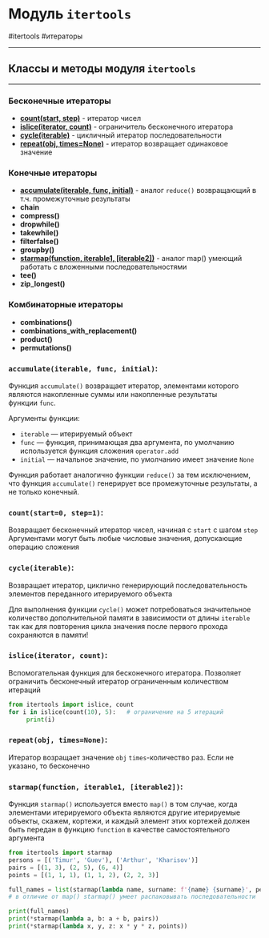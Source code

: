 # Модуль `itertools`
#itertools #итераторы
***
## Классы и методы модуля `itertools`
***
### Бесконечные итераторы
- **[count(start, step)](#count%20start%200%20step%201)** - итератор чисел
- **[islice(iterator, count)](#islice%20iterator%20count)** - ограничитель бесконечного итератора
- **[cycle(iterable)](#cycle%20iterable)** - цикличный итератор последовательности
- **[repeat(obj, times=None)](#repeat%20obj%20times%20None)** - итератор возвращает одинаковое значение

### Конечные итераторы
- **[accumulate(iterable, func, initial)](#accumulate%20iterable%20func%20initial)** - аналог `reduce()` возвращающий в т.ч. промежуточные результаты
- **chain**
- **compress()**
- **dropwhile()**
- **takewhile()**
- **filterfalse()**
- **groupby()**
- **[starmap(function, iterable1, \[iterable2\])](#starmap%20function%20iterable1%20iterable2)** - аналог map() умеющий работать с вложенными последовательностями
- **tee()**
- **zip_longest()**

### Комбинаторные итераторы
- **combinations()**
- **combinations_with_replacement()**
- **product()**
- **permutations()**


### `accumulate(iterable, func, initial)`:
Функция `accumulate()` возвращает итератор, элементами которого являются накопленные суммы или накопленные результаты функции `func`.

Аргументы функции:
-   `iterable` — итерируемый объект
-   `func` — функция, принимающая два аргумента, по умолчанию используется функция сложения `operator.add`
-   `initial` — начальное значение, по умолчанию имеет значение `None`

Функция работает аналогично функции `reduce()` за тем исключением, что функция `accumulate()` генерирует все промежуточные результаты, а не только конечный.

### `count(start=0, step=1)`:
Возвращает бесконечный итератор чисел, начиная с `start` с шагом `step`
Аргументами могут быть любые числовые значения, допускающие операцию сложения


### `cycle(iterable)`:
Возвращает итератор, циклично генерирующий последовательность элементов переданного итерируемого объекта

Для выполнения функции `cycle()` может потребоваться значительное количество дополнительной памяти в зависимости от длины `iterable` так как для повторения цикла значения после первого прохода сохраняются в памяти!

### `islice(iterator, count)`:
Вспомогательная функция для бесконечного итератора. Позволяет ограничить бесконечный итератор ограниченным количеством итераций
```python
from itertools import islice, count
for i in islice(count(10), 5):   # ограничение на 5 итераций
     print(i)
```


### `repeat(obj, times=None)`:
Итератор возращает значение `obj` `times`-количество раз. Если не указано, то бесконечно


### `starmap(function, iterable1, [iterable2])`:
Функция `starmap()` используется вместо `map()` в том случае, когда элементами итерируемого объекта являются другие итерируемые объекты, скажем, кортежи, и каждый элемент этих кортежей должен быть передан в функцию `function` в качестве самостоятельного аргумента

```python
from itertools import starmap 
persons = [('Timur', 'Guev'), ('Arthur', 'Kharisov')] 
pairs = [(1, 3), (2, 5), (6, 4)] 
points = [(1, 1, 1), (1, 1, 2), (2, 2, 3)]

full_names = list(starmap(lambda name, surname: f'{name} {surname}', persons)) 
# в отличие от map() starmap() умеет распаковывать последовательности

print(full_names) 
print(*starmap(lambda a, b: a + b, pairs)) 
print(*starmap(lambda x, y, z: x * y * z, points))
```
